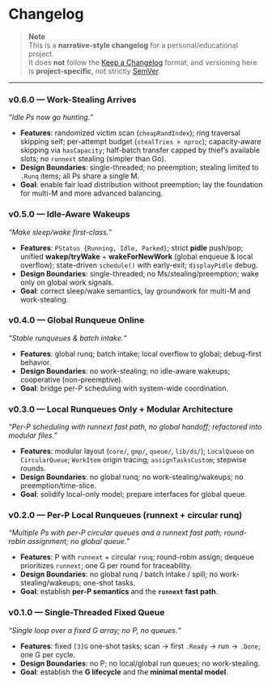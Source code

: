 # Changelog

> **Note**  
> This is a **narrative-style changelog** for a personal/educational project.  
> It does **not** follow the [Keep a Changelog](https://keepachangelog.com/) format, and versioning here is **project-specific**, not strictly [SemVer](https://semver.org/).

---

### v0.6.0 — Work-Stealing Arrives

_“Idle Ps now go hunting.”_

- **Features**: randomized victim scan (`cheapRandIndex`); ring traversal skipping self; per-attempt budget (`stealTries × nproc`); capacity-aware skipping via `hasCapacity`; half-batch transfer capped by thief’s available slots; no `runnext` stealing (simpler than Go).
- **Design Boundaries**: single-threaded; no preemption; stealing limited to `.Runq` items; all Ps share a single M.
- **Goal**: enable fair load distribution without preemption; lay the foundation for multi-M and more advanced balancing.

### v0.5.0 — Idle-Aware Wakeups

_“Make sleep/wake first-class.”_

- **Features**: `PStatus {Running, Idle, Parked}`; strict **pidle** push/pop; unified **wakep/tryWake** + **wakeForNewWork** (global enqueue & local overflow); state-driven `schedule()` with early-exit; `displayPidle` debug.
- **Design Boundaries**: single-threaded; no Ms/stealing/preemption; wake only on global work signals.
- **Goal**: correct sleep/wake semantics, lay groundwork for multi-M and work-stealing.

### v0.4.0 — Global Runqueue Online

_“Stable runqueues & batch intake.“_

- **Features**: global runq; batch intake; local overflow to global; debug-first behavior.
- **Design Boundaries**: no work-stealing; no idle-aware wakeups; cooperative (non-preemptive).
- **Goal**: bridge per-P scheduling with system-wide coordination.

### v0.3.0 — Local Runqueues Only + Modular Architecture

_“Per-P scheduling with runnext fast path, no global handoff; refactored into modular files.”_

- **Features**: modular layout (`core/`, `gmp/`, `queue/`, `lib/ds/`); `LocalQueue` on `CircularQueue`; `WorkItem` origin tracing; `assignTasksCustom`; stepwise rounds.
- **Design Boundaries**: no global runq; no work-stealing/wakeups; no preemption/time-slice.
- **Goal**: solidify local-only model; prepare interfaces for global queue.

### v0.2.0 — Per-P Local Runqueues (runnext + circular runq)

_“Multiple Ps with per-P circular queues and a runnext fast path; round-robin assignment; no global queue.”_

- **Features**: P with `runnext` + circular `runq`; round-robin assign; dequeue prioritizes `runnext`; one G per round for traceability.
- **Design Boundaries**: no global runq / batch intake / spill; no work-stealing/wakeups; one-shot tasks.
- **Goal**: establish **per-P semantics** and the **`runnext` fast path**.

### v0.1.0 — Single-Threaded Fixed Queue

_“Single loop over a fixed G array; no P, no queues.“_

- **Features**: fixed `[3]G` one-shot tasks; scan → first `.Ready` → run → `.Done`; one G per cycle.
- **Design Boundaries**: no P; no local/global run queues; no work-stealing.
- **Goal**: establish the **G lifecycle** and the **minimal mental model**.
